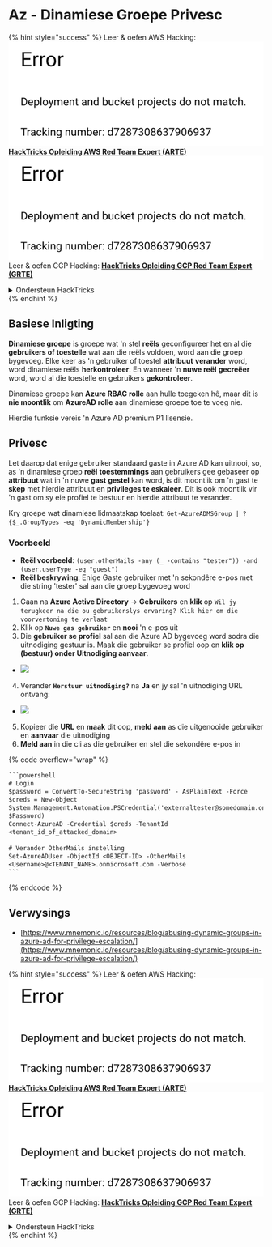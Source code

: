 # Az - Dinamiese Groepe Privesc

{% hint style="success" %}
Leer & oefen AWS Hacking:<img src="../../../.gitbook/assets/image (1) (1).png" alt="" data-size="line">[**HackTricks Opleiding AWS Red Team Expert (ARTE)**](https://training.hacktricks.xyz/courses/arte)<img src="../../../.gitbook/assets/image (1) (1).png" alt="" data-size="line">\
Leer & oefen GCP Hacking: <img src="../../../.gitbook/assets/image (2).png" alt="" data-size="line">[**HackTricks Opleiding GCP Red Team Expert (GRTE)**<img src="../../../.gitbook/assets/image (2).png" alt="" data-size="line">](https://training.hacktricks.xyz/courses/grte)

<details>

<summary>Ondersteun HackTricks</summary>

* Kyk na die [**subskripsie planne**](https://github.com/sponsors/carlospolop)!
* **Sluit aan by die** 💬 [**Discord groep**](https://discord.gg/hRep4RUj7f) of die [**telegram groep**](https://t.me/peass) of **volg** ons op **Twitter** 🐦 [**@hacktricks\_live**](https://twitter.com/hacktricks\_live)**.**
* **Deel hacking truuks deur PRs in te dien na die** [**HackTricks**](https://github.com/carlospolop/hacktricks) en [**HackTricks Cloud**](https://github.com/carlospolop/hacktricks-cloud) github repos.

</details>
{% endhint %}

## Basiese Inligting

**Dinamiese groepe** is groepe wat 'n stel **reëls** geconfigureer het en al die **gebruikers of toestelle** wat aan die reëls voldoen, word aan die groep bygevoeg. Elke keer as 'n gebruiker of toestel **attribuut** **verander** word, word dinamiese reëls **herkontroleer**. En wanneer 'n **nuwe reël** **gecreëer** word, word al die toestelle en gebruikers **gekontroleer**.

Dinamiese groepe kan **Azure RBAC rolle** aan hulle toegeken hê, maar dit is **nie moontlik** om **AzureAD rolle** aan dinamiese groepe toe te voeg nie.

Hierdie funksie vereis 'n Azure AD premium P1 lisensie.

## Privesc

Let daarop dat enige gebruiker standaard gaste in Azure AD kan uitnooi, so, as 'n dinamiese groep **reël** **toestemmings** aan gebruikers gee gebaseer op **attribuut** wat in 'n nuwe **gast** **gestel** kan word, is dit moontlik om 'n gast te **skep** met hierdie attribuut en **privileges te eskaleer**. Dit is ook moontlik vir 'n gast om sy eie profiel te bestuur en hierdie attribuut te verander.

Kry groepe wat dinamiese lidmaatskap toelaat: `Get-AzureADMSGroup | ?{$_.GroupTypes -eq 'DynamicMembership'}`

### Voorbeeld

* **Reël voorbeeld**: `(user.otherMails -any (_ -contains "tester")) -and (user.userType -eq "guest")`
* **Reël beskrywing**: Enige Gaste gebruiker met 'n sekondêre e-pos met die string 'tester' sal aan die groep bygevoeg word

1. Gaan na **Azure Active Directory** -> **Gebruikers** en **klik** op `Wil jy terugkeer na die ou gebruikerslys ervaring? Klik hier om die voorvertoning te verlaat`
2. Klik op **`Nuwe gas gebruiker`** en **nooi** 'n e-pos uit
3. Die **gebruiker se profiel** sal aan die Azure AD bygevoeg word sodra die uitnodiging gestuur is. Maak die gebruiker se profiel oop en **klik op (bestuur) onder Uitnodiging aanvaar**.
* ![](<../../../.gitbook/assets/image (281).png>)
4. Verander **`Herstuur uitnodiging?`** na **Ja** en jy sal 'n uitnodiging URL ontvang:
* ![](<../../../.gitbook/assets/image (205).png>)
5. Kopieer die **URL** en **maak** dit oop, **meld aan** as die uitgenooide gebruiker en **aanvaar** die uitnodiging
6. **Meld aan** in die cli as die gebruiker en stel die sekondêre e-pos in

{% code overflow="wrap" %}
````
```powershell
# Login
$password = ConvertTo-SecureString 'password' - AsPlainText -Force
$creds = New-Object
System.Management.Automation.PSCredential('externaltester@somedomain.onmicrosoft.com', $Password)
Connect-AzureAD -Credential $creds -TenantId <tenant_id_of_attacked_domain>

# Verander OtherMails instelling
Set-AzureADUser -ObjectId <OBJECT-ID> -OtherMails <Username>@<TENANT_NAME>.onmicrosoft.com -Verbose
```
````
{% endcode %}

## Verwysings

* [https://www.mnemonic.io/resources/blog/abusing-dynamic-groups-in-azure-ad-for-privilege-escalation/](https://www.mnemonic.io/resources/blog/abusing-dynamic-groups-in-azure-ad-for-privilege-escalation/)

{% hint style="success" %}
Leer & oefen AWS Hacking:<img src="../../../.gitbook/assets/image (1) (1).png" alt="" data-size="line">[**HackTricks Opleiding AWS Red Team Expert (ARTE)**](https://training.hacktricks.xyz/courses/arte)<img src="../../../.gitbook/assets/image (1) (1).png" alt="" data-size="line">\
Leer & oefen GCP Hacking: <img src="../../../.gitbook/assets/image (2).png" alt="" data-size="line">[**HackTricks Opleiding GCP Red Team Expert (GRTE)**<img src="../../../.gitbook/assets/image (2).png" alt="" data-size="line">](https://training.hacktricks.xyz/courses/grte)

<details>

<summary>Ondersteun HackTricks</summary>

* Kyk na die [**subskripsie planne**](https://github.com/sponsors/carlospolop)!
* **Sluit aan by die** 💬 [**Discord groep**](https://discord.gg/hRep4RUj7f) of die [**telegram groep**](https://t.me/peass) of **volg** ons op **Twitter** 🐦 [**@hacktricks\_live**](https://twitter.com/hacktricks\_live)**.**
* **Deel hacking truuks deur PRs in te dien na die** [**HackTricks**](https://github.com/carlospolop/hacktricks) en [**HackTricks Cloud**](https://github.com/carlospolop/hacktricks-cloud) github repos.

</details>
{% endhint %}

